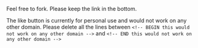 Feel free to fork.
Please keep the link in the bottom.

The like button is currently for personal use and would not work on any other domain.
Please delete all the lines between `<!-- BEGIN this would not work on any other domain -->` and `<!-- END this would not work on any other domain -->`
